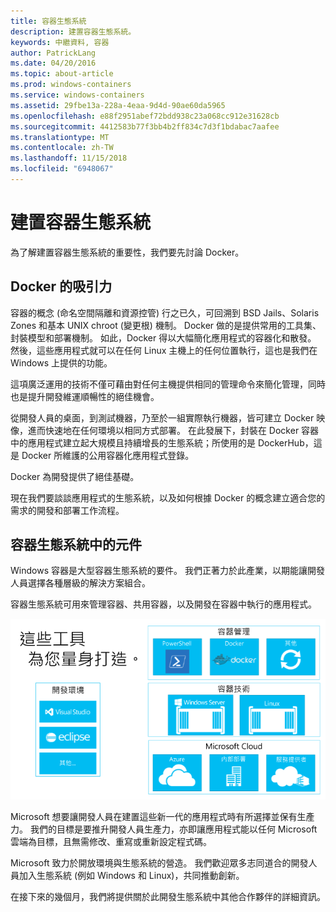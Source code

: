 ```yaml
---
title: 容器生態系統
description: 建置容器生態系統。
keywords: 中繼資料, 容器
author: PatrickLang
ms.date: 04/20/2016
ms.topic: about-article
ms.prod: windows-containers
ms.service: windows-containers
ms.assetid: 29fbe13a-228a-4eaa-9d4d-90ae60da5965
ms.openlocfilehash: e88f2951abef72bdd938c23a068cc912e31628cb
ms.sourcegitcommit: 4412583b77f3bb4b2ff834c7d3f1bdabac7aafee
ms.translationtype: MT
ms.contentlocale: zh-TW
ms.lasthandoff: 11/15/2018
ms.locfileid: "6948067"
---
```

# <a name="building-a-container-ecosystem"></a>建置容器生態系統

為了解建置容器生態系統的重要性，我們要先討論 Docker。

## <a name="dockers-appeal"></a>Docker 的吸引力

容器的概念 (命名空間隔離和資源控管) 行之已久，可回溯到 BSD Jails、Solaris Zones 和基本 UNIX chroot (變更根) 機制。   Docker 做的是提供常用的工具集、封裝模型和部署機制。  如此，Docker 得以大幅簡化應用程式的容器化和散發。  然後，這些應用程式就可以在任何 Linux 主機上的任何位置執行，這也是我們在 Windows 上提供的功能。

這項廣泛運用的技術不僅可藉由對任何主機提供相同的管理命令來簡化管理，同時也是提升開發維運順暢性的絕佳機會。

從開發人員的桌面，到測試機器，乃至於一組實際執行機器，皆可建立 Docker 映像，進而快速地在任何環境以相同方式部署。 在此發展下，封裝在 Docker 容器中的應用程式建立起大規模且持續增長的生態系統；所使用的是 DockerHub，這是 Docker 所維護的公用容器化應用程式登錄。

Docker 為開發提供了絕佳基礎。

現在我們要談談應用程式的生態系統，以及如何根據 Docker 的概念建立適合您的需求的開發和部署工作流程。

## <a name="components-in-a-container-ecosystem"></a>容器生態系統中的元件

Windows 容器是大型容器生態系統的要件。 我們正著力於此產業，以期能讓開發人員選擇各種層級的解決方案組合。

容器生態系統可用來管理容器、共用容器，以及開發在容器中執行的應用程式。

![](media/containerEcosystem.png)

Microsoft 想要讓開發人員在建置這些新一代的應用程式時有所選擇並保有生產力。  我們的目標是要推升開發人員生產力，亦即讓應用程式能以任何 Microsoft 雲端為目標，且無需修改、重寫或重新設定程式碼。

Microsoft 致力於開放環境與生態系統的營造。  我們歡迎眾多志同道合的開發人員加入生態系統 (例如 Windows 和 Linux)，共同推動創新。

在接下來的幾個月，我們將提供關於此開發生態系統中其他合作夥伴的詳細資訊。
